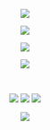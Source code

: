 <p align="center">
<img src="https://capsule-render.vercel.app/api?type=waving&color=timeGradient&height=180&&section=header&text=NewArk&fontSize=50&fontAlign=40&fontAlignY=40&desc=没有人比我更关心你&descAlign=&descSize=30&descAlignY=60&animation=twinkling" />
<p align="center">
<img src="https://readme-typing-svg.demolab.com?font=Fira+Code&size=21&pause=1000&color=2070F7&multiline=true&random=true&width=435&lines=I+am++a+deepLove+boy+!" />
<br/>
<p align="center">
<img align="center" src="https://github-readme-stats.vercel.app/api?username=81NewArk&show_icons=true&count_private=true&theme=dark" />
</p>
<p align="center">
<img align="center" src="https://skillicons.dev/icons?i=c,cpp,cs,java,py,js,qt,vue,vite,spring&theme=light" />
</p>
<br/>
<p align="center">
<a href="https://github.com/81NewArk"><img src="https://img.shields.io/badge/GitHub-81NewArk-blue?logo=github" /></a>
<a href="https://space.bilibili.com/37887820"><img src="https://img.shields.io/badge/BiliBili-NekArk81-pink?logo=bilibili" /></a>
<img src="https://img.shields.io/badge/QQ-751247667-green?logo=tencentqq" />
</p>
<p align="center">
<img src="https://capsule-render.vercel.app/api?type=waving&color=timeGradient&height=180&&section=footer&text=END&fontSize=50&fontAlign=40&fontAlignY=40&desc=退房前我也最爱你&descAlign=50&descSize=30&descAlignY=60&animation=twinkling" />
</p>
